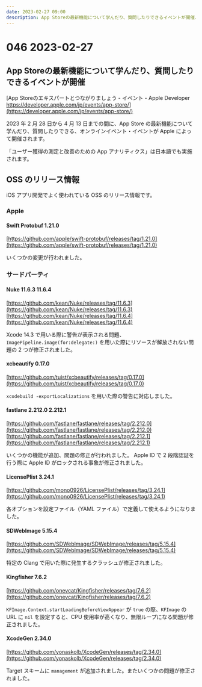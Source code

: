 ```yaml
---
date: 2023-02-27 09:00
description: App Storeの最新機能について学んだり、質問したりできるイベントが開催、Apple ID がロックされる事象を回避する fastlane 2.212.1 がリリース、ほか
---
```

# 046 2023-02-27

## App Storeの最新機能について学んだり、質問したりできるイベントが開催

[App Storeのエキスパートとつながりましょう - イベント - Apple Developer https://developer.apple.com/jp/events/app-store/](https://developer.apple.com/jp/events/app-store/)

2023 年 2 月 28 日から 4 月 13 日までの間に、App Store の最新機能について学んだり、質問したりできる、オンラインイベント・イベントが Apple によって開催されます。

「ユーザー獲得の測定と改善のための App アナリティクス」は日本語でも実施されます。

## OSS のリリース情報

iOS アプリ開発でよく使われている OSS のリリース情報です。

### Apple

#### Swift Protobuf 1.21.0

[https://github.com/apple/swift-protobuf/releases/tag/1.21.0](https://github.com/apple/swift-protobuf/releases/tag/1.21.0)

いくつかの変更が行われました。

### サードパーティ

#### Nuke 11.6.3 11.6.4

[https://github.com/kean/Nuke/releases/tag/11.6.3](https://github.com/kean/Nuke/releases/tag/11.6.3)
[https://github.com/kean/Nuke/releases/tag/11.6.4](https://github.com/kean/Nuke/releases/tag/11.6.4)

Xcode 14.3 で用いる際に警告が表示される問題、`ImagePipeline.image(for:delegate:)` を用いた際にリソースが解放されない問題の 2 つが修正されました。

#### xcbeautify 0.17.0

[https://github.com/tuist/xcbeautify/releases/tag/0.17.0](https://github.com/tuist/xcbeautify/releases/tag/0.17.0)

`xcodebuild -exportLocalizations` を用いた際の警告に対応しました。

#### fastlane 2.212.0 2.212.1

[https://github.com/fastlane/fastlane/releases/tag/2.212.0](https://github.com/fastlane/fastlane/releases/tag/2.212.0)
[https://github.com/fastlane/fastlane/releases/tag/2.212.1](https://github.com/fastlane/fastlane/releases/tag/2.212.1)

<!-- textlint-disable ja-technical-writing/ja-no-redundant-expression -->

いくつかの機能が追加、問題の修正が行われました。
Apple ID で 2 段階認証を行う際に Apple ID がロックされる事象が修正されました。

<!-- textlint-enable ja-technical-writing/ja-no-redundant-expression -->

#### LicensePlist 3.24.1

[https://github.com/mono0926/LicensePlist/releases/tag/3.24.1](https://github.com/mono0926/LicensePlist/releases/tag/3.24.1)

各オプションを設定ファイル（YAML ファイル）で定義して使えるようになりました。

#### SDWebImage 5.15.4

[https://github.com/SDWebImage/SDWebImage/releases/tag/5.15.4](https://github.com/SDWebImage/SDWebImage/releases/tag/5.15.4)

特定の Clang で用いた際に発生するクラッシュが修正されました。

#### Kingfisher 7.6.2

[https://github.com/onevcat/Kingfisher/releases/tag/7.6.2](https://github.com/onevcat/Kingfisher/releases/tag/7.6.2)

<!-- textlint-disable ja-technical-writing/sentence-length -->

`KFImage.Context.startLoadingBeforeViewAppear` が `true` の際、`KFImage` の URL に `nil` を設定すると、CPU 使用率が高くなり、無限ループになる問題が修正されました。

<!-- textlint-enable ja-technical-writing/sentence-length -->

#### XcodeGen 2.34.0

[https://github.com/yonaskolb/XcodeGen/releases/tag/2.34.0](https://github.com/yonaskolb/XcodeGen/releases/tag/2.34.0)

Target スキームに `management` が追加されました。またいくつかの問題が修正されました。
